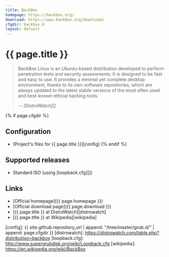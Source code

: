 ```yaml
---
title: BackBox
homepage: https://backbox.org/
download: https://www.backbox.org/downloads
cfgdir: backbox.d
layout: default
---
```


# {{ page.title }}

> BackBox Linux is an Ubuntu-based distribution developed to perform penetration
> tests and security assessments. It is designed to be fast and easy to use. It
> provides a minimal yet complete desktop environment, thanks to its own
> software repositories, which are always updated to the latest stable versions
> of the most often used and best-known ethical hacking tools.
>
> -- <cite markdown="1">[DistroWatch][]</cite>


{% if page.cfgdir %}
## Configuration

- [Project's files for {{ page.title }}][config]
{% endif %}


## Supported releases

- Standard ISO (using [loopback.cfg][])


## Links

- [Official homepage]({{ page.homepage }})
- [Official download page]({{ page.download }})
- [{{ page.title }} at DistroWatch][distrowatch]
- [{{ page.title }} at Wikipedia][wikipedia]


[config]: {{ site.github.repository_url | append: "/tree/master/grub.d/" | append: page.cfgdir }}
[distrowatch]: https://distrowatch.com/table.php?distribution=backbox
[loopback.cfg]: http://www.supergrubdisk.org/wiki/Loopback.cfg
[wikipedia]: https://en.wikipedia.org/wiki/BackBox
